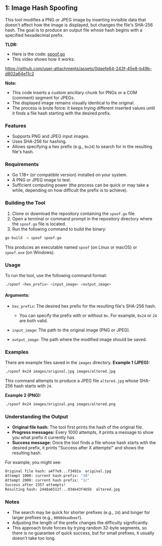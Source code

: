 ## 1: Image Hash Spoofing
This tool modifies a PNG or JPEG image by inserting invisible data that doesn't affect how the image is displayed, but changes the file's SHA-256 hash. The goal is to produce an output file whose hash begins with a specified hexadecimal prefix.

**TLDR:** 
* Here is the code: [spoof.go](image-hash-spoofer/spoof.go)
* This video shows how it works: 

https://github.com/user-attachments/assets/0daefe64-243f-45e8-b49b-d802a64e11c2



**Note:**
* This code inserts a custom ancillary chunk for PNGs or a COM (comment) segment for JPEGs.
* The displayed image remains visually identical to the original.
* The process is brute force: it keeps trying different inserted values until it finds a file hash starting with the desired prefix.

### Features
* Supports PNG and JPEG input images.
* Uses SHA-256 for hashing.
* Allows specifying a hex prefix (e.g., `0x24`) to search for in the resulting file's hash.

### Requirements
* Go 1.18+ (or compatible version) installed on your system.
* A PNG or JPEG image to test.
* Sufficient computing power (the process can be quick or may take a while, depending on how difficult the prefix is to achieve).

### Building the Tool
1. Clone or download the repository containing the `spoof.go` file.
2. Open a terminal or command prompt in the repository directory where the `spoof.go` file is located.
3. Run the following command to build the binary:
```bash
go build -o spoof spoof.go
```
This produces an executable named `spoof` (on Linux or macOS) or `spoof.exe` (on Windows).

### Usage
To run the tool, use the following command format:
```bash
./spoof <hex_prefix> <input_image> <output_image>
```

#### Arguments:
* `hex_prefix`: The desired hex prefix for the resulting file's SHA-256 hash.
    * You can specify the prefix with or without `0x`. For example, `0x24` or `24` are both valid.

* `input_image`: The path to the original image (PNG or JPEG).
* `output_image`: The path where the modified image should be saved.

### Examples
There are example files saved in the `images` directory.
**Example 1 (JPEG):**
```bash
./spoof 0x24 images/original.jpg images/altered.jpg
```
This command attempts to produce a JPEG file `altered.jpg` whose SHA-256 hash starts with `24`.

**Example 2 (PNG):**
```bash
./spoof 0x24 images/original.png images/altered.png
```

### Understanding the Output
* **Original file hash:** The tool first prints the hash of the original file.
* **Progress messages:** Every 1000 attempts, it prints a message to show you what prefix it currently has.
* **Success message:** Once the tool finds a file whose hash starts with the desired prefix, it prints "Success after X attempts!" and shows the resulting hash.

For example, you might see:
```bash
Original file hash: a4f7e9...f3492a  original.jpg
Attempt 1000: current hash prefix: "38"
Attempt 2000: current hash prefix: "1c"
Success after 2357 attempts!
Resulting hash: 2448a6512f...93de43f4b5b  altered.jpg
```

### Notes
* The search may be quick for shorter prefixes (e.g., `24`) and longer for larger prefixes (e.g., `0000deadbeef`).
* Adjusting the length of the prefix changes the difficulty significantly.
* This approach brute forces by trying random 32-byte segments, so there is no guarantee of quick success, but for small prefixes, it usually doesn't take too long.
